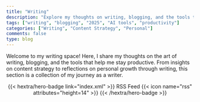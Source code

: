 ```yaml
---
title: "Writing"
description: "Explore my thoughts on writing, blogging, and the tools that enhance my productivity."
tags: ["writing", "blogging", "2025", "AI tools", "productivity"]
categories: ["Writing", "Content Strategy", "Personal"]
comments: false
type: blog
---
```


Welcome to my writing space! Here, I share my thoughts on the art of writing, blogging, and the tools that help me stay productive. From insights on content strategy to reflections on personal growth through writing, this section is a collection of my journey as a writer.

<div style="text-align: center; margin-top: 1em;">
{{< hextra/hero-badge link="index.xml" >}}
  <span>RSS Feed</span>
  {{< icon name="rss" attributes="height=14" >}}
{{< /hextra/hero-badge >}}
</div>
